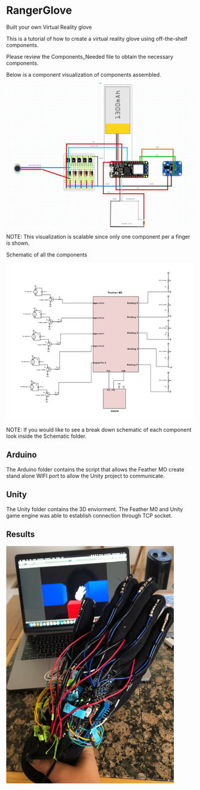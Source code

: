 
# RangerGlove
Built your own Virtual Reality glove

This is a tutorial of how to create a virtual reality glove using off-the-shelf components. 

Please review the Components_Needed file to obtain the necessary components. 

Below is a component visualization of components assembled.

![alt text](https://github.com/mireyarod23/RangerGlove/blob/master/Image/glove.PNG)

NOTE: This visualization is scalable since only one component per a finger is shown.

Schematic of all the components

![alt text](https://github.com/mireyarod23/RangerGlove/blob/master/Image/schematic.PNG)

NOTE: If you would like to see a break down schematic of each component look inside the Schematic folder. 


<h2>Arduino</h2> 

The Arduino folder contains the script that allows the Feather MO create stand alone WIFI port to allow the Unity project to communicate.


<h2>Unity</h2>

The Unity folder contains the 3D enviorment. The Feather M0 and Unity game engine was able to establish connection through TCP socket.  


<h2>Results</h2>

![alt text](https://github.com/mireyarod23/RangerGlove/blob/master/Image/hand_unity.PNG)

